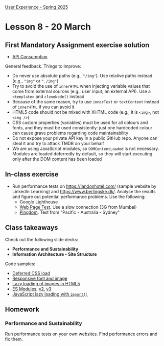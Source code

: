 [User Experience - Spring 2025](https://github.com/arturomorarioja-kea/WD_UX_F25/blob/main/README.md)

# Lesson 8 - 20 March

[--> hang Lisa Maria Martin's audit xls in Teams]: #

## First Mandatory Assignment exercise solution
- [API Consumption](https://github.com/arturomorarioja/js_tmdb)

General feedback. Things to improve:
- Do never use absolute paths (e.g., `"/img"`). Use relative paths instead (e.g., `"img"` or `"./img"`)
- Try to avoid the use of `innerHTML` when injecting variable values that come from external sources (e.g., user input, an external API). Use a `<template>` and `cloneNode()` instead
- Because of the same reason, try to use `innerText` or `textContent` instead of `innerHTML` if you can avoid it
- HTML5 code should not be mixed with XHTML code (e.g., it is `<img>`, not `<img />`)
- CSS custom properties (variables) must be used for all colours and fonts, and they must be used consistently: just one hardcoded colour can cause grave problems regarding code maintainability
- Do not expose your private API key in a public GitHub repo. Anyone can steal it and try to attack TMDB on your behalf
- We are using JavaScript modules, so `DOMContentLoaded` is not necessary. Modules are loaded deferredly by default, so they will start executing only after the DOM content has been loaded

## In-class exercise
- Run performance tests on https://landonhotel.com/ (sample website by LinkedIn Learning) and https://www.berlingske.dk/. Analyse the results and figure out potential performance problems. Use the following:
  - Google Lighthouse
  - [Web Page Test](https://www.webpagetest.org/). Use a slow connection (3G from Mumbai)
  - [Pingdom](https://tools.pingdom.com/). Test from "Pacific - Australia - Sydney"

## Class takeaways
Check out the following slide decks:
- **Performance and Sustainability**
- **Information Architecture - Site Structure**

Code samples:
- [Deferred CSS load](https://github.com/arturomorarioja/css3_deferred)
- [Responsive font and image](https://codepen.io/arturomorarioja/pen/MWzpJjG)
- [Lazy loading of images in HTML5](https://github.com/arturomorarioja/html5_lazy_loading)
- [ES Modules](https://github.com/arturomorarioja/js_modules), [v2](https://github.com/arturomorarioja/js_modules_v2), [v3](https://github.com/arturomorarioja/js_modules_v3)
- [JavaScript lazy loading with `import()`](https://github.com/arturomorarioja/js_import)

## Homework

[### Information Architecture]: #
[Create a sitemap for a popular website of your choice (not one with too many information levels, though). Use the sitemap format that you think more appropriate.]: #
[Work in groups of 4.]: #
[Send me a pdf file with your sitemap on Teams, so that next week we can discuss your work]: #

### Performance and Sustainability
Run performance tests on your own websites. Find performance errors and fix them.

[### Food Repo]: #
[Next week we are adding another API, this one internal, for user and favourites management. Find it here(https://github.com/arturomorarioja/food_repo_users_api_v2) and check out its endpoint and installation explanations at `README.md`]: #
